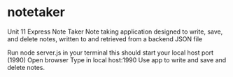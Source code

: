 # notetaker

Unit 11 Express Note Taker
Note taking application designed to write, save, and delete notes, written to and retrieved from a backend JSON file


Run node server.js in your terminal this should start your local host port (1990)
Open browser 
Type in local host:1990
Use app to write and save and delete notes.


